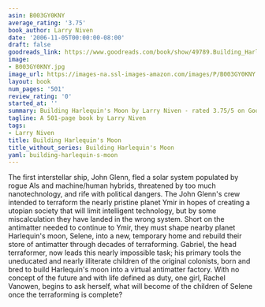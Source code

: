 ```yaml
---
asin: B003GY0KNY
average_rating: '3.75'
book_author: Larry Niven
date: '2006-11-05T00:00:00-08:00'
draft: false
goodreads_link: https://www.goodreads.com/book/show/49789.Building_Harlequin_s_Moon
image:
- B003GY0KNY.jpg
image_url: https://images-na.ssl-images-amazon.com/images/P/B003GY0KNY.01._SCLZZZZZZZ.jpg
layout: book
num_pages: '501'
review_rating: '0'
started_at: ''
summary: Building Harlequin's Moon by Larry Niven - rated 3.75/5 on Goodreads
tagline: A 501-page book by Larry Niven
tags:
- Larry Niven
title: Building Harlequin's Moon
title_without_series: Building Harlequin's Moon
yaml: building-harlequin-s-moon
---
```


The first interstellar ship, John Glenn, fled a solar system populated by rogue AIs and machine/human hybrids, threatened by too much nanotechnology, and rife with political dangers. The John Glenn's crew intended to terraform the nearly pristine planet Ymir in hopes of creating a utopian society that will limit intelligent technology, but by some miscalculation they have landed in the wrong system. Short on the antimatter needed to continue to Ymir, they must shape nearby planet Harlequin's moon, Selene, into a new, temporary home and rebuild their store of antimatter through decades of terraforming. Gabriel, the head terraformer, now leads this nearly impossible task; his primary tools the uneducated and nearly illiterate children of the original colonists, born and bred to build Harlequin's moon into a virtual antimatter factory. With no concept of the future and with life defined as duty, one girl, Rachel Vanowen, begins to ask herself, what will become of the children of Selene once the terraforming is complete?